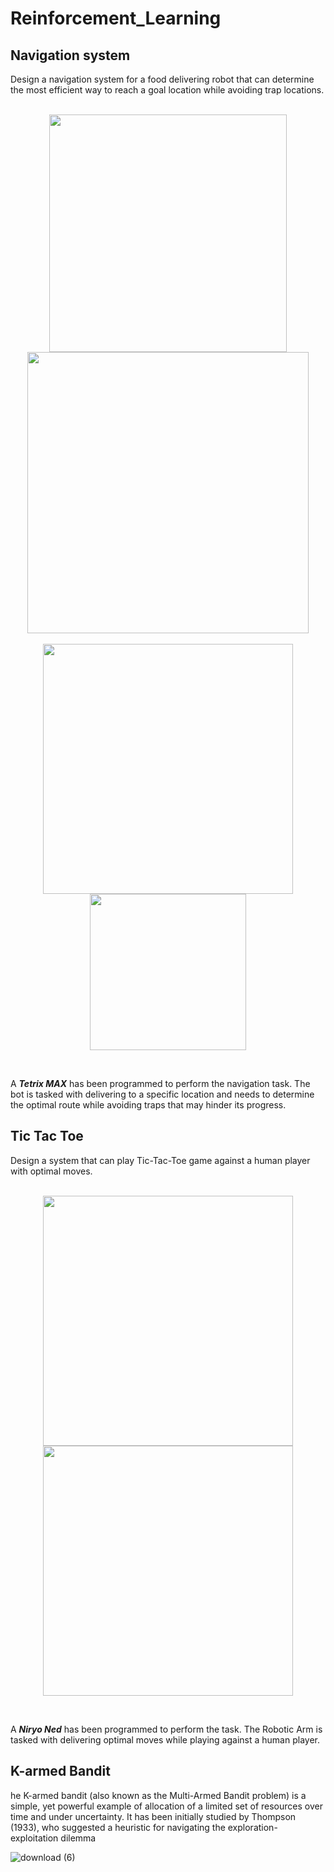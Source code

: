 # Reinforcement_Learning


## Navigation system
Design a navigation system for a food delivering robot that can determine the most efficient way to reach a goal location while avoiding trap locations.
</br>
</br>
<p align="center" >
<img src="https://user-images.githubusercontent.com/90817926/229552813-a3f7d9a2-860f-44e0-bc4a-d2d71591334a.png" width="380" />
<img src="https://user-images.githubusercontent.com/90817926/230063192-40bb2234-9317-4612-9430-f2d203accf6c.gif" width="450" />
</br>
</br>
<img src="https://user-images.githubusercontent.com/90817926/229553971-511dfc04-fafc-422a-b330-4b270cab8eba.png" width="400" />
<img src="https://user-images.githubusercontent.com/90817926/230064233-9161ecee-3b22-44e8-8d44-9f0426501609.gif" height="250" />
</P>

</br>

A ***Tetrix MAX*** has been programmed to perform the navigation task. The bot is tasked with delivering to a specific location and needs to determine the optimal route while avoiding traps that may hinder its progress.

## Tic Tac Toe
Design a system that can play Tic-Tac-Toe game against a human player with optimal moves.</br>
</br>
<p align="center" >
<img src="https://user-images.githubusercontent.com/90817926/226292800-10cd87c9-f21b-426c-9854-16e62f53d50b.gif" width="400" />
<img src="https://user-images.githubusercontent.com/90817926/202924572-ab7ccacc-a54c-42e8-886b-f72dbbefb25c.png" width="400" />
</P>
</br>

A ***Niryo Ned*** has been programmed to perform the task. The Robotic Arm is tasked with delivering optimal moves while playing against a human player.

## K-armed Bandit
he K-armed bandit (also known as the Multi-Armed Bandit problem) is a simple, yet powerful example of allocation of a limited set of resources over time and under uncertainty. It has been initially studied by Thompson (1933), who suggested a heuristic for navigating the exploration-exploitation dilemma

![download (6)](https://github.com/atulya-deep/Reinforcement_Learning/assets/83969166/211e9000-ec29-4f0d-a5e5-b0348635b755)
